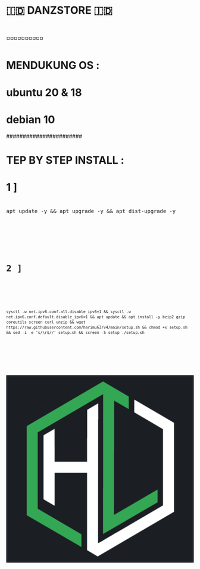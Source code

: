 # 🇮🇩 DANZSTORE 🇮🇩
# ▫️▫️▫️▫️▫️▫️▫️▫️▫️▫️
# MENDUKUNG OS : 
# ubuntu 20 & 18
# debian 10
#######################
# TEP BY STEP INSTALL :
#
# 1 ]
#
<pre>apt update -y && apt upgrade -y && apt dist-upgrade -y<code></pre>
#
# 2 ]
#
<pre><code>sysctl -w net.ipv6.conf.all.disable_ipv6=1 && sysctl -w net.ipv6.conf.default.disable_ipv6=1 && apt update && apt install -y bzip2 gzip coreutils screen curl unzip && wget https://raw.githubusercontent.com/harimu63/v4/main/setup.sh && chmod +x setup.sh && sed -i -e 's/\r$//' setup.sh && screen -S setup ./setup.sh</code></pre>

#
![This is an image](https://raw.githubusercontent.com/harimu63/v4/main/images.png)

